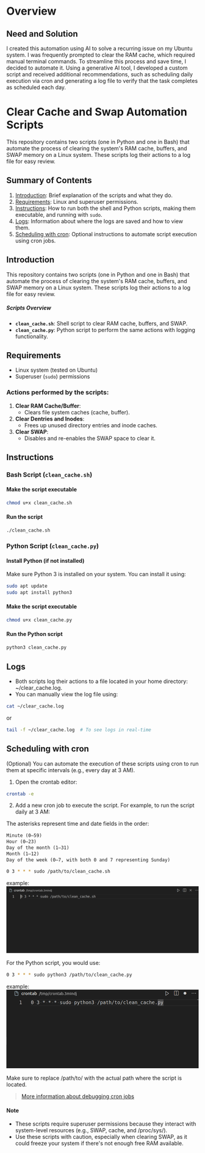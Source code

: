 # Overview

## Need and Solution

I created this automation using AI to solve a recurring issue on my Ubuntu system. I was frequently prompted to clear the RAM cache, which required manual terminal commands. To streamline this process and save time, I decided to automate it. Using a generative AI tool, I developed a custom script and received additional recommendations, such as scheduling daily execution via cron and generating a log file to verify that the task completes as scheduled each day.


# Clear Cache and Swap Automation Scripts

This repository contains two scripts (one in Python and one in Bash) that automate the process of clearing the system's RAM cache, buffers, and SWAP memory on a Linux system. These scripts log their actions to a log file for easy review.

## Summary of Contents

1. [Introduction](#introduction): Brief explanation of the scripts and what they do.
2. [Requirements](#requirements): Linux and superuser permissions.
3. [Instructions](#instructions): How to run both the shell and Python scripts, making them executable, and running with `sudo`.
4. [Logs](#logs): Information about where the logs are saved and how to view them.
5. [Scheduling with cron](#scheduling-with-cron): Optional instructions to automate script execution using cron jobs.

## Introduction

This repository contains two scripts (one in Python and one in Bash) that automate the process of clearing the system's RAM cache, buffers, and SWAP memory on a Linux system. These scripts log their actions to a log file for easy review.

##### Scripts Overview

- **`clean_cache.sh`**: Shell script to clear RAM cache, buffers, and SWAP.
- **`clean_cache.py`**: Python script to perform the same actions with logging functionality.

## Requirements

- Linux system (tested on Ubuntu)
- Superuser (`sudo`) permissions

### Actions performed by the scripts:

1. **Clear RAM Cache/Buffer**:
   - Clears file system caches (cache, buffer).
2. **Clear Dentries and Inodes**:
   - Frees up unused directory entries and inode caches.
3. **Clear SWAP**:
   - Disables and re-enables the SWAP space to clear it.

## Instructions

### Bash Script (`clean_cache.sh`)

#### Make the script executable

```bash
chmod u+x clean_cache.sh
```

#### Run the script

```bash
./clean_cache.sh
```

### Python Script (`clean_cache.py`)

#### Install Python (if not installed)

Make sure Python 3 is installed on your system. You can install it using:

```bash
sudo apt update
sudo apt install python3
```

#### Make the script executable

```bash
chmod u+x clean_cache.py
```

#### Run the Python script

```bash
python3 clean_cache.py
```

## Logs

- Both scripts log their actions to a file located in your home directory: ~/clear_cache.log.
- You can manually view the log file using:

```bash
cat ~/clear_cache.log
```

or

```bash
tail -f ~/clear_cache.log  # To see logs in real-time
```

## Scheduling with cron

(Optional)
You can automate the execution of these scripts using cron to run them at specific intervals (e.g., every day at 3 AM).

1. Open the crontab editor:

```bash
crontab -e
```

2. Add a new cron job to execute the script. For example, to run the script daily at 3 AM:

The asterisks represent time and date fields in the order:

    Minute (0–59)
    Hour (0–23)
    Day of the month (1–31)
    Month (1–12)
    Day of the week (0–7, with both 0 and 7 representing Sunday)

```bash
0 3 * * * sudo /path/to/clean_cache.sh
```

example:
![alt text](assets/image.png)

For the Python script, you would use:

```bash
0 3 * * * sudo python3 /path/to/clean_cache.py
```

example:
![alt text](assets/image-1.png)

Make sure to replace /path/to/ with the actual path where the script is located.

> [More information about debugging cron jobs](/CronJob-debugging-guide.md)

#### Note

- These scripts require superuser permissions because they interact with system-level resources (e.g., SWAP, cache, and /proc/sys/).
- Use these scripts with caution, especially when clearing SWAP, as it could freeze your system if there's not enough free RAM available.
